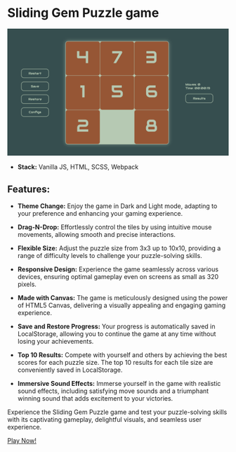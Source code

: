 # Sliding Gem Puzzle game

![Sliding Gem Puzzle](./src/assets/game.png)

- **Stack:** Vanilla JS, HTML, SCSS, Webpack

## Features:

- **Theme Change:** Enjoy the game in Dark and Light mode, adapting to your preference and enhancing your gaming experience.

- **Drag-N-Drop:** Effortlessly control the tiles by using intuitive mouse movements, allowing smooth and precise interactions.

- **Flexible Size:** Adjust the puzzle size from 3x3 up to 10x10, providing a range of difficulty levels to challenge your puzzle-solving skills.

- **Responsive Design:** Experience the game seamlessly across various devices, ensuring optimal gameplay even on screens as small as 320 pixels.

- **Made with Canvas:** The game is meticulously designed using the power of HTML5 Canvas, delivering a visually appealing and engaging gaming experience.

- **Save and Restore Progress:** Your progress is automatically saved in LocalStorage, allowing you to continue the game at any time without losing your achievements.

- **Top 10 Results:** Compete with yourself and others by achieving the best scores for each puzzle size. The top 10 results for each tile size are conveniently saved in LocalStorage.

- **Immersive Sound Effects:** Immerse yourself in the game with realistic sound effects, including satisfying move sounds and a triumphant winning sound that adds excitement to your victories.

Experience the Sliding Gem Puzzle game and test your puzzle-solving skills with its captivating gameplay, delightful visuals, and seamless user experience.

[Play Now!](https://gem-puzzle-canvas.netlify.app/)
